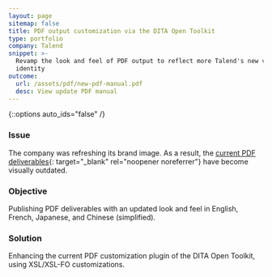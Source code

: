 ```yaml
---
layout: page
sitemap: false
title: PDF output customization via the DITA Open Toolkit
type: portfolio
company: Talend
snippet: >-
  Revamp the look and feel of PDF output to reflect more Talend's new visual
  identity
outcome:
  url: /assets/pdf/new-pdf-manual.pdf
  desc: View update PDF manual
---
```

{::options auto_ids="false" /}

### Issue

The company was refreshing its brand image. As a result, the [current PDF deliverables](/assets/pdf/old-pdf-manual.pdf){: target="_blank" rel="noopener noreferrer"} have become visually outdated.

### Objective

Publishing PDF deliverables with an updated look and feel in English, French, Japanese, and Chinese (simplified).

### Solution

Enhancing the current PDF customization plugin of the DITA Open Toolkit, using XSL/XSL-FO customizations.
